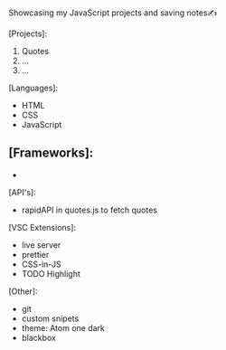 Showcasing my JavaScript projects and saving notes✍

[Projects]:
1. Quotes
2. ...
3. ...

[Languages]:
- HTML
- CSS
- JavaScript

[Frameworks]:
-
-

[API's]:
- rapidAPI in quotes.js to fetch quotes

[VSC Extensions]:
- live server
- prettier
- CSS-in-JS
- TODO Highlight

[Other]:
- git
- custom snipets
- theme: Atom one dark
- blackbox